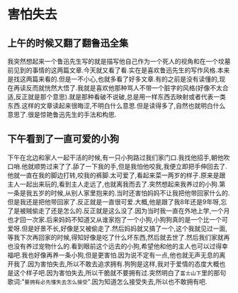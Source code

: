 # 害怕失去

## 上午的时候又翻了翻鲁迅全集

我突然想起来一个鲁迅先生写的就是描写他自己作为一个死人的视角和在一个坟墓前见到的事情的这两篇文章.今天就又看了看.实在是喜欢鲁迅先生的写作风格.本来是找这两篇来看的.但是一不小心,也就多看了好多文章.有的之前是没有读懂的,现在再读反而就恍然大悟了.我就是喜欢他那种骂人不带一个脏字的风格(好像不太合适,反正就是那个意思).就是那种看破不说破,总是用一样东西去映射或者代表一类东西.这样的文章读起来很晦涩,不明白什么意思.但是读得多了,自然也就明白什么意思了.很是惊艳鲁迅先生的手法和构思.

## 下午看到了一直可爱的小狗

下午在北边和家人一起干活的时候,有一只小狗路过我们家门口.我找他招手,朝他吹口哨.他就顺势过来了了.舔了一下我的手,但是我怕他咬我,我便立即把手伸回去了.他就一直在我的脚边打转,咬我的裤脚.太可爱了,看起来菜一两岁的样子.原来是跟主人一起出来玩的,看到主人走远了,也就离我而去了.突然想起来我养过的小狗.第一条是我五岁的时候,从别人家里抱来的.当时还害怕妈妈不让我把他带回家什么的.但是我还是把他带回家了.反正就是一直很可爱.大概,他是跟了我8年还是9年呀,忘了是被贼偷走了还是怎么的.反正就是这么没了.因为当时我一直在外地上学,一个月也才回一次家.后来妈妈不知道又从谁家抱了一个小狗,小狗狗真的是一个比一个可爱呀.但是好景不长,好像是又被偷走了.然后妈妈就又搞了一个,这个我就见过一面,等我下次再回家的时候,得知好像是吃了什么坏东西,然后就去世了.然后我们家就再也没有养过宠物什么的.看到眼前这个远去的小狗,希望他和他的主人也可以过得幸福吧.我也好像再养一条小狗,但是更害怕.因为说不定有一点,他也就无声无息的离开我了.因为害怕失去,所以不敢去追求拥有.狗狗是这样,我对于爱情的态度大概也是这个样子吧.因为害怕失去,所以干脆就不要拥有过.突然明白了`富士山下`里的那句歌词:"`要拥有必先懂失去怎么接受`".因为知道怎么接受失去,所以也不敢拥有吧.

